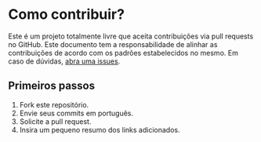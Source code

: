 # Como contribuir?

Este é um projeto totalmente livre que aceita contribuições via pull requests no GitHub. Este documento tem a responsabilidade de alinhar as contribuições de acordo com os padrões estabelecidos no mesmo. Em caso de dúvidas, [abra uma issues](https://github.com/anthonibs/registration-form-anime/issues).

## Primeiros passos

1. Fork este repositório.
2. Envie seus commits em português.
3. Solicite a pull request.
4. Insira um pequeno resumo dos links adicionados.
